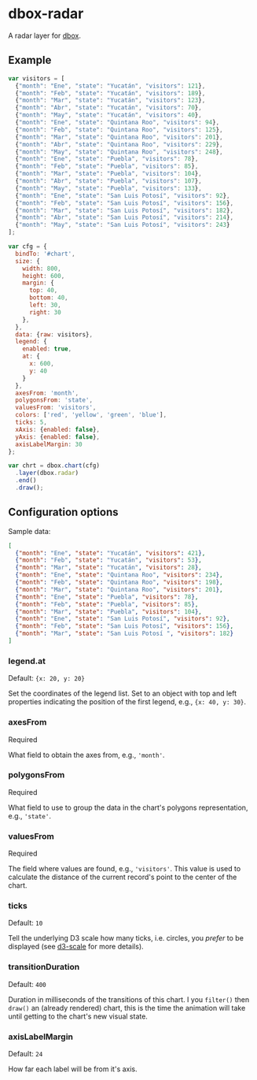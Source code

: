# dbox-radar

A radar layer for [dbox](https://github.com/dboxjs/dbox).

## Example

```js
var visitors = [
  {"month": "Ene", "state": "Yucatán", "visitors": 121},
  {"month": "Feb", "state": "Yucatán", "visitors": 189},
  {"month": "Mar", "state": "Yucatán", "visitors": 123},
  {"month": "Abr", "state": "Yucatán", "visitors": 70},
  {"month": "May", "state": "Yucatán", "visitors": 40},
  {"month": "Ene", "state": "Quintana Roo", "visitors": 94},
  {"month": "Feb", "state": "Quintana Roo", "visitors": 125},
  {"month": "Mar", "state": "Quintana Roo", "visitors": 201},
  {"month": "Abr", "state": "Quintana Roo", "visitors": 229},
  {"month": "May", "state": "Quintana Roo", "visitors": 248},
  {"month": "Ene", "state": "Puebla", "visitors": 78},
  {"month": "Feb", "state": "Puebla", "visitors": 85},
  {"month": "Mar", "state": "Puebla", "visitors": 104},
  {"month": "Abr", "state": "Puebla", "visitors": 107},
  {"month": "May", "state": "Puebla", "visitors": 133},
  {"month": "Ene", "state": "San Luis Potosí", "visitors": 92},
  {"month": "Feb", "state": "San Luis Potosí", "visitors": 156},
  {"month": "Mar", "state": "San Luis Potosí", "visitors": 182},
  {"month": "Abr", "state": "San Luis Potosí", "visitors": 214},
  {"month": "May", "state": "San Luis Potosí", "visitors": 243}
];

var cfg = {
  bindTo: '#chart',
  size: {
    width: 800,
    height: 600,
    margin: {
      top: 40,
      bottom: 40,
      left: 30,
      right: 30
    },
  },
  data: {raw: visitors},
  legend: {
    enabled: true,
    at: {
      x: 600,
      y: 40
    }
  },
  axesFrom: 'month',
  polygonsFrom: 'state',
  valuesFrom: 'visitors',
  colors: ['red', 'yellow', 'green', 'blue'],
  ticks: 5,
  xAxis: {enabled: false},
  yAxis: {enabled: false},
  axisLabelMargin: 30
};

var chrt = dbox.chart(cfg)
  .layer(dbox.radar)
  .end()
  .draw();
```

## Configuration options

Sample data:

```json
[
  {"month": "Ene", "state": "Yucatán", "visitors": 421},
  {"month": "Feb", "state": "Yucatán", "visitors": 53},
  {"month": "Mar", "state": "Yucatán", "visitors": 28},
  {"month": "Ene", "state": "Quintana Roo", "visitors": 234},
  {"month": "Feb", "state": "Quintana Roo", "visitors": 198},
  {"month": "Mar", "state": "Quintana Roo", "visitors": 201},
  {"month": "Ene", "state": "Puebla", "visitors": 78},
  {"month": "Feb", "state": "Puebla", "visitors": 85},
  {"month": "Mar", "state": "Puebla", "visitors": 104},
  {"month": "Ene", "state": "San Luis Potosí", "visitors": 92},
  {"month": "Feb", "state": "San Luis Potosí", "visitors": 156},
  {"month": "Mar", "state": "San Luis Potosí ", "visitors": 182}
]
```

### legend.at

Default: `{x: 20, y: 20}`

Set the coordinates of the legend list. Set to an object with top and left properties indicating the position of the first legend, e.g., `{x: 40, y: 30}`.

### axesFrom

Required

What field to obtain the axes from, e.g., `'month'`.

### polygonsFrom

Required

What field to use to group the data in the chart's polygons representation, e.g., `'state'`.

### valuesFrom

Required

The field where values are found, e.g., `'visitors'`. This value is used to calculate the distance of the current record's point to the center of the chart.

### ticks

Default: `10`

Tell the underlying D3 scale how many ticks, i.e. circles, you *prefer* to be displayed (see [d3-scale](https://github.com/d3/d3-scale#continuous_ticks) for more details).

### transitionDuration

Default: `400`

Duration in milliseconds of the transitions of this chart. I you `filter()` then `draw()` an (already rendered) chart, this is the time the animation will take until getting to the chart's new visual state.

### axisLabelMargin

Default: `24`

How far each label will be from it's axis.
